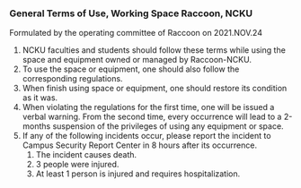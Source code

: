 ### General Terms of Use, Working Space Raccoon, NCKU
Formulated by the operating committee of Raccoon on 2021.NOV.24


1. NCKU faculties and students should follow these terms while using the space and equipment owned or managed by Raccoon-NCKU.
2. To use the space or equipment, one should also follow the corresponding regulations.
3. When finish using space or equipment, one should restore its condition as it was.
4. When violating the regulations for the first time, one will be issued a verbal warning. From the second time, every occurrence will lead to a 2-months suspension of the privileges of using any equipment or space.
5. If any of the following incidents occur, please report the incident to Campus Security Report Center in 8 hours after its occurrence.
     1. The incident causes death.
     2. 3 people were injured.
     3. At least 1 person is injured and requires hospitalization.